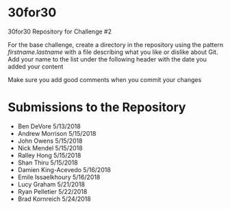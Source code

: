 # 30for30
30for30 Repository for Challenge #2

For the base challenge, create a directory in the repository using the pattern
_firstname.lastname_ with a file describing what you like or dislike about Git.
Add your name to the list under the following header with the date you added
your content

Make sure you add good comments when you commit your changes

# Submissions to the Repository
  - Ben DeVore 5/13/2018
  - Andrew Morrison 5/15/2018
  - John Owens 5/15/2018
  - Nick Mendel 5/15/2018
  - Ralley Hong 5/15/2018
  - Shan Thiru 5/15/2018 
  - Damien King-Acevedo 5/16/2018
  - Emile Issaelkhoury 5/16/2018
  - Lucy Graham 5/21/2018
  - Ryan Pelletier 5/22/2018
  - Brad Kornreich 5/24/2018
